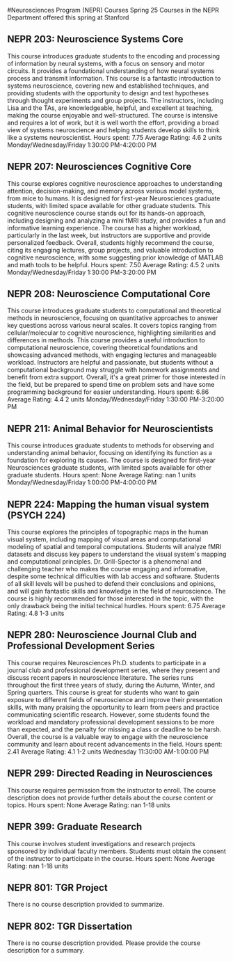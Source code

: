 #Neurosciences Program (NEPR) Courses Spring 25
Courses in the NEPR Department offered this spring at Stanford
## NEPR 203: Neuroscience Systems Core
This course introduces graduate students to the encoding and processing of information by neural systems, with a focus on sensory and motor circuits. It provides a foundational understanding of how neural systems process and transmit information.
This course is a fantastic introduction to systems neuroscience, covering new and established techniques, and providing students with the opportunity to design and test hypotheses through thought experiments and group projects. The instructors, including Lisa and the TAs, are knowledgeable, helpful, and excellent at teaching, making the course enjoyable and well-structured. The course is intensive and requires a lot of work, but it is well worth the effort, providing a broad view of systems neuroscience and helping students develop skills to think like a systems neuroscientist.
Hours spent: 7.75
Average Rating: 4.6
2 units
Monday/Wednesday/Friday 1:30:00 PM-4:20:00 PM
## NEPR 207: Neurosciences Cognitive Core
This course explores cognitive neuroscience approaches to understanding attention, decision-making, and memory across various model systems, from mice to humans. It is designed for first-year Neurosciences graduate students, with limited space available for other graduate students.
This cognitive neuroscience course stands out for its hands-on approach, including designing and analyzing a mini fMRI study, and provides a fun and informative learning experience. The course has a higher workload, particularly in the last week, but instructors are supportive and provide personalized feedback. Overall, students highly recommend the course, citing its engaging lectures, group projects, and valuable introduction to cognitive neuroscience, with some suggesting prior knowledge of MATLAB and math tools to be helpful.
Hours spent: 7.50
Average Rating: 4.5
2 units
Monday/Wednesday/Friday 1:30:00 PM-3:20:00 PM
## NEPR 208: Neuroscience Computational Core
This course introduces graduate students to computational and theoretical methods in neuroscience, focusing on quantitative approaches to answer key questions across various neural scales. It covers topics ranging from cellular/molecular to cognitive neuroscience, highlighting similarities and differences in methods.
This course provides a useful introduction to computational neuroscience, covering theoretical foundations and showcasing advanced methods, with engaging lectures and manageable workload. Instructors are helpful and passionate, but students without a computational background may struggle with homework assignments and benefit from extra support. Overall, it's a great primer for those interested in the field, but be prepared to spend time on problem sets and have some programming background for easier understanding.
Hours spent: 6.86
Average Rating: 4.4
2 units
Monday/Wednesday/Friday 1:30:00 PM-3:20:00 PM
## NEPR 211: Animal Behavior for Neuroscientists
This course introduces graduate students to methods for observing and understanding animal behavior, focusing on identifying its function as a foundation for exploring its causes. The course is designed for first-year Neurosciences graduate students, with limited spots available for other graduate students.
Hours spent: None
Average Rating: nan
1 units
Monday/Wednesday/Friday 1:00:00 PM-4:00:00 PM
## NEPR 224: Mapping the human visual system (PSYCH 224)
This course explores the principles of topographic maps in the human visual system, including mapping of visual areas and computational modeling of spatial and temporal computations. Students will analyze fMRI datasets and discuss key papers to understand the visual system's mapping and computational principles.
Dr. Grill-Spector is a phenomenal and challenging teacher who makes the course engaging and informative, despite some technical difficulties with lab access and software. Students of all skill levels will be pushed to defend their conclusions and opinions, and will gain fantastic skills and knowledge in the field of neuroscience. The course is highly recommended for those interested in the topic, with the only drawback being the initial technical hurdles.
Hours spent: 6.75
Average Rating: 4.8
1-3 units
## NEPR 280: Neuroscience Journal Club and Professional Development Series
This course requires Neurosciences Ph.D. students to participate in a journal club and professional development series, where they present and discuss recent papers in neuroscience literature. The series runs throughout the first three years of study, during the Autumn, Winter, and Spring quarters.
This course is great for students who want to gain exposure to different fields of neuroscience and improve their presentation skills, with many praising the opportunity to learn from peers and practice communicating scientific research. However, some students found the workload and mandatory professional development sessions to be more than expected, and the penalty for missing a class or deadline to be harsh. Overall, the course is a valuable way to engage with the neuroscience community and learn about recent advancements in the field.
Hours spent: 2.41
Average Rating: 4.1
1-2 units
Wednesday 11:30:00 AM-1:00:00 PM
## NEPR 299: Directed Reading in Neurosciences
This course requires permission from the instructor to enroll. The course description does not provide further details about the course content or topics.
Hours spent: None
Average Rating: nan
1-18 units
## NEPR 399: Graduate Research
This course involves student investigations and research projects sponsored by individual faculty members. Students must obtain the consent of the instructor to participate in the course.
Hours spent: None
Average Rating: nan
1-18 units
## NEPR 801: TGR Project
There is no course description provided to summarize.
## NEPR 802: TGR Dissertation
There is no course description provided. Please provide the course description for a summary.
